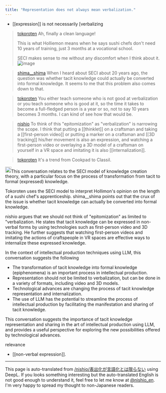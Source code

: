 ```yaml
---
title: "Representation does not always mean verbalization."
---
```


- [[expression]] is not necessarily [verbalizing

> [tokoroten](https://twitter.com/tokoroten/status/1781345565185556662) Ah, finally a clean language!
>
>  This is what Holliemon means when he says sushi chefs don't need 10 years of training, just 3 months at a vocational school.
>
>  SECI makes sense to me without any discomfort when I think about it.
>  ![image](https://pbs.twimg.com/media/GLicGmXboAEhXX0?format=png&name=medium#.png)

> [shima__shima](https://twitter.com/shima__shima/status/1781347012967059690) When I heard about SECI about 20 years ago, the question was whether tacit knowledge could actually be converted into formal knowledge. It seems to me that this problem also comes down to that.

> [tokoroten](https://twitter.com/tokoroten/status/1781348332440572077) You either teach someone who is not good at verbalization or you teach someone who is good at it, so the time it takes to become a full-fledged person is a year or so, not to say 10 years becomes 3 months. I can kind of see how that would be.

> [nishio](https://twitter.com/nishio/status/1781354796647407731) To think of this "epitomization" as "verbalization" is narrowing the scope. I think that putting a [[thinklet]] on a craftsman and taking a [[first-person video]] or putting a marker on a craftsman and [[3D tracking]] his/her movement is also an expression, and watching a first-person video or overlaying a 3D model of a craftsman on yourself in a VR space and imitating it is also [[internalization]].

> [tokoroten](https://twitter.com/tokoroten/status/1781370651061973237) It's a trend from Cookpad to Classil.

<img src='https://scrapbox.io/api/pages/nishio-en/claude/icon' alt='claude.icon' height="19.5"/>This conversation relates to the SECI model of knowledge creation theory, with a particular focus on the process of transformation from tacit to formal (expressed) knowledge.

Tokoroten uses the SECI model to interpret Hollimon's opinion on the length of a sushi chef's apprenticeship. shima__shima points out that the crux of the issue is whether tacit knowledge can actually be converted into formal knowledge.

nishio argues that we should not think of "epitomization" as limited to "verbalization. He states that tacit knowledge can be expressed in non-verbal forms by using technologies such as first-person video and 3D tracking. He further suggests that watching first-person videos and imitating the actions of craftspeople in VR spaces are effective ways to internalize these expressed knowledge.

In the context of intellectual production techniques using LLM, this conversation suggests the following
- The transformation of tacit knowledge into formal knowledge (epiphenomena) is an important process in intellectual production.
- Representation should not be limited to verbalization, but can be done in a variety of formats, including video and 3D models.
- Technological advances are changing the process of tacit knowledge representation and internalization.
- The use of LLM has the potential to streamline the process of intellectual production by facilitating the manifestation and sharing of tacit knowledge.

This conversation suggests the importance of tacit knowledge representation and sharing in the art of intellectual production using LLM, and provides a useful perspective for exploring the new possibilities offered by technological advances.

relevance
- [[non-verbal expression]].

---
This page is auto-translated from [/nishio/表出化が言語化とは限らない](https://scrapbox.io/nishio/表出化が言語化とは限らない) using DeepL. If you looks something interesting but the auto-translated English is not good enough to understand it, feel free to let me know at [@nishio_en](https://twitter.com/nishio_en). I'm very happy to spread my thought to non-Japanese readers.